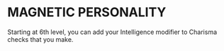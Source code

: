 # MAGNETIC PERSONALITY

Starting at 6th level, you can add your Intelligence modifier to Charisma checks that you make.